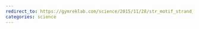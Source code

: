 ```yaml
---
redirect_to: https://gymreklab.com/science/2015/11/28/str_motif_strand_bias.html
categories: science
---
```

